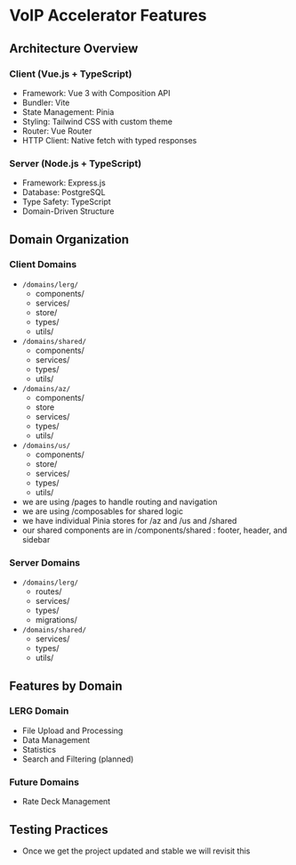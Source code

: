 # VoIP Accelerator Features

## Architecture Overview

### Client (Vue.js + TypeScript)

- Framework: Vue 3 with Composition API
- Bundler: Vite
- State Management: Pinia
- Styling: Tailwind CSS with custom theme
- Router: Vue Router
- HTTP Client: Native fetch with typed responses

### Server (Node.js + TypeScript)

- Framework: Express.js
- Database: PostgreSQL
- Type Safety: TypeScript
- Domain-Driven Structure

## Domain Organization

### Client Domains

- `/domains/lerg/`
  - components/
  - services/
  - store/
  - types/
  - utils/
- `/domains/shared/`
  - components/
  - services/
  - types/
  - utils/
- `/domains/az/`
  - components/
  - store
  - services/
  - types/
  - utils/
- `/domains/us/`
  - components/
  - store/
  - services/
  - types/
  - utils/
- we are using /pages to handle routing and navigation  
- we are using /composables for shared logic
- we have individual Pinia stores for /az and /us and /shared
- our shared components are in /components/shared : footer, header, and sidebar

### Server Domains

- `/domains/lerg/`
  - routes/
  - services/
  - types/
  - migrations/
- `/domains/shared/`
  - services/
  - types/
  - utils/

## Features by Domain

### LERG Domain

- File Upload and Processing
- Data Management
- Statistics
- Search and Filtering (planned)

### Future Domains

- Rate Deck Management

## Testing Practices
- Once we get the project updated and stable we will revisit this


